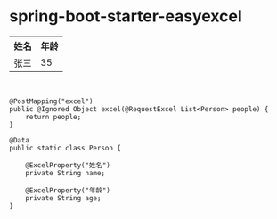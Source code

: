 # spring-boot-starter-easyexcel

<table>
<tr>
  <th>姓名</th>
  <th>年龄</th>
</tr>
  <tr>
    <td>张三</td>
    <td>35</td>
  </tr>
</table>
<pre>

  
    @PostMapping("excel")
    public @Ignored Object excel(@RequestExcel List<Person> people) {
        return people;
    }

    @Data
    public static class Person {

        @ExcelProperty("姓名")
        private String name;

        @ExcelProperty("年龄")
        private String age;
    }
 
</pre>
